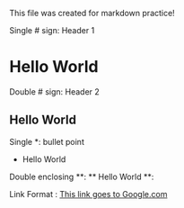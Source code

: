 This file was created for markdown practice!

Single # sign: 	Header 1
# Hello World

Double # sign: 	Header 2
## Hello World

Single *: 	bullet point
* Hello World

Double enclosing **: 
** Hello World **:

Link Format []():
[This link goes to Google.com](https://www.google.com)

